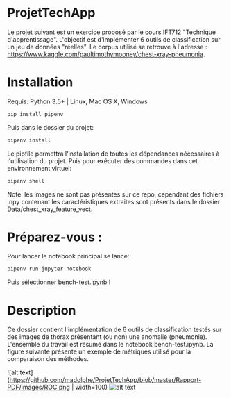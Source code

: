 # ProjetTechApp

Le projet suivant est un exercice proposé par le cours IFT712 "Technique d'apprentissage". L'objectif est d'implémenter 6 outils de classification sur un jeu de données "réelles". Le corpus utilisé se retrouve à l'adresse : https://www.kaggle.com/paultimothymooney/chest-xray-pneumonia. 

# Installation

Requis: Python 3.5+ | Linux, Mac OS X, Windows

```sh
pip install pipenv
```
Puis dans le dossier du projet:  

```sh
pipenv install 
```
Le pipfile permettra l'installation de toutes les dépendances nécessaires à l'utilisation du projet. 
Puis pour exécuter des commandes dans cet environnement virtuel: 

```sh
pipenv shell
```
Note: les images ne sont pas présentes sur ce repo, cependant des fichiers .npy contenant les caractéristiques extraites sont présents dans le dossier Data/chest_xray_feature_vect.

# Préparez-vous :

Pour lancer le notebook principal se lance:
```sh
pipenv run jupyter notebook
```
Puis sélectionner bench-test.ipynb !

# Description

Ce dossier contient l'implémentation de 6 outils de classification testés sur des images de thorax présentant (ou non) une anomalie (pneumonie). L'ensemble du travail est résumé dans le notebook bench-test.ipynb. La figure suivante présente un exemple de métriques utilisé pour la comparaison des méthodes. 

![alt text](https://github.com/madolphe/ProjetTechApp/blob/master/Rapport-PDF/images/ROC.png | width=100)
![alt text](https://github.com/madolphe/ProjetTechApp/blob/master/Rapport-PDF/images/precision_rappel.png)
